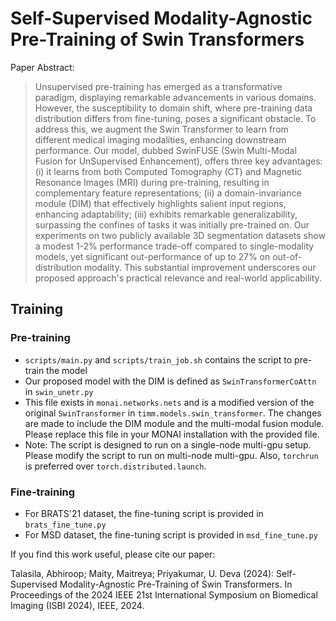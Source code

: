 # Self-Supervised Modality-Agnostic Pre-Training of Swin Transformers

Paper Abstract:
> Unsupervised pre-training has emerged as a transformative paradigm, displaying remarkable advancements in various domains. However, the susceptibility to domain shift, where pre-training data distribution differs from fine-tuning, poses a significant obstacle. To address this, we augment the Swin Transformer to learn from different medical imaging modalities, enhancing downstream performance. Our model, dubbed SwinFUSE (Swin Multi-Modal Fusion for UnSupervised Enhancement), offers three key advantages: (i) it learns from both Computed Tomography (CT) and Magnetic Resonance Images (MRI) during pre-training, resulting in complementary feature representations; (ii) a domain-invariance module (DIM) that effectively highlights salient input regions, enhancing adaptability; (iii) exhibits remarkable generalizability, surpassing the confines of tasks it was initially pre-trained on.
Our experiments on two publicly available 3D segmentation datasets show a modest 1-2% performance trade-off compared to single-modality models, yet significant out-performance of up to 27% on out-of-distribution modality. This substantial improvement underscores our proposed approach's practical relevance and real-world applicability.


## Training

### Pre-training

- `scripts/main.py` and `scripts/train_job.sh` contains the script to pre-train the model
- Our proposed model with the DIM is defined as `SwinTransformerCoAttn` in `swin_unetr.py`
- This file exists in `monai.networks.nets` and is a modified version of the original `SwinTransformer` in `timm.models.swin_transformer`. The changes are made to include the DIM module and the multi-modal fusion module. Please replace this file in your MONAI installation with the provided file.
- Note: The script is designed to run on a single-node multi-gpu setup. Please modify the script to run on multi-node multi-gpu. Also, `torchrun` is preferred over `torch.distributed.launch`.

### Fine-training

- For BRATS'21 dataset, the fine-tuning script is provided in `brats_fine_tune.py` 
- For MSD dataset, the fine-tuning script is provided in `msd_fine_tune.py`

If you find this work useful, please cite our paper:

Talasila, Abhiroop; Maity, Maitreya; Priyakumar, U. Deva (2024): Self-Supervised Modality-Agnostic Pre-Training of Swin Transformers. In Proceedings of the 2024 IEEE 21st International Symposium on Biomedical Imaging (ISBI 2024), IEEE, 2024.